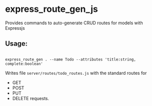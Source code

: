 # express_route_gen_js
Provides commands to auto-generate CRUD routes for models with Expressjs

## Usage:

<code>
express_route_gen . --name Todo --attributes 'title:string, complete:boolean'
</code>

Writes file `server/routes/todo_routes.js` with the standard routes for 
* GET
* POST
* PUT
* DELETE
requests.
